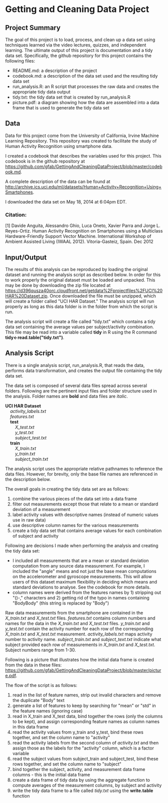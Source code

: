 # Getting and Cleaning Data Project #
## Project Summary ##
The goal of this project is to load, process, and clean up a data set using techniques learned via the video lectures, quizzes, and independent learning.  The ultimate output of this project is documentation and a tidy data set.  Specifically, the github repository for this project contains the following files:<br/>
- README.md: a description of the project<br/>
- codebook.md: a description of the data set used and the resulting tidy data set<br/>
- run_analysis.R: an R script that processes the raw data and creates the appropriate tidy data output<br/>
- tidy.txt: the tidy data set that is created by run_analysis.R
- picture.pdf: a diagram showing how the data are assembled into a data frame that is used to generate the tidy data set<br/>

## Data ##
Data for this project come from the University of California, Irvine Machine Learning Repository.  This repository was created to facilitate the study of Human Activity Recognition using smartphone data.

I created a codebook that describes the variables used for this project.  This codebook is in the github repository at https://github.com/gfab/GettingAndCleaningDataProject/blob/master/codebook.md.

A complete description of the data can be found at http://archive.ics.uci.edu/ml/datasets/Human+Activity+Recognition+Using+Smartphones.

I downloaded the data set on May 18, 2014 at 6:04pm EDT.

### Citation: ###
[1] Davide Anguita, Alessandro Ghio, Luca Oneto, Xavier Parra and Jorge L. Reyes-Ortiz. Human Activity Recognition on Smartphones using a Multiclass Hardware-Friendly Support Vector Machine. International Workshop of Ambient Assisted Living (IWAAL 2012). Vitoria-Gasteiz, Spain. Dec 2012

## Input/Output ##
The results of this analysis can be reproduced by loading the original dataset and running the analysis script as described below.  In order for this to work properly the original dataset must be loaded and unpacked.  This may be done by downloading the zip file located at https://d396qusza40orc.cloudfront.net/getdata%2Fprojectfiles%2FUCI%20HAR%20Dataset.zip.  Once downloaded the file must be unzipped, which will create a folder called "UCI HAR Dataset."  The analysis script will run properly as long as this data folder is in the folder from which the script is run.

The analysis script will create a file called "tidy.txt" which contains a tidy data set containing the average values per subject/activity combination.  This file may be read into a variable called **tidy** in R using the R command **tidy<-read.table("tidy.txt")**.  

## Analysis Script ##
There is a single analysis script, run_analysis.R, that reads the data, performs data transformation, and creates the output file containing the tidy data set.

The data set is composed of several data files spread across several folders.  Following are the pertinent input files and folder structure used in the analysis.  Folder names are  **bold** and data files are  *italic*.

**UCI HAR Dataset**<br/>
&nbsp;&nbsp;&nbsp;&nbsp;*activity_labels.txt*<br/>
&nbsp;&nbsp;&nbsp;&nbsp;*features.txt*<br/>
&nbsp;&nbsp;&nbsp;&nbsp;**test** <br/>
&nbsp;&nbsp;&nbsp;&nbsp;&nbsp;&nbsp;&nbsp;&nbsp;*X_test.txt*<br/>
&nbsp;&nbsp;&nbsp;&nbsp;&nbsp;&nbsp;&nbsp;&nbsp;*y_test.txt*<br/>
&nbsp;&nbsp;&nbsp;&nbsp;&nbsp;&nbsp;&nbsp;&nbsp;*subject_test.txt*<br/>
&nbsp;&nbsp;&nbsp;&nbsp;**train** <br/>
&nbsp;&nbsp;&nbsp;&nbsp;&nbsp;&nbsp;&nbsp;&nbsp;*X_train.txt*<br/>
&nbsp;&nbsp;&nbsp;&nbsp;&nbsp;&nbsp;&nbsp;&nbsp;*y_train.txt*<br/>
&nbsp;&nbsp;&nbsp;&nbsp;&nbsp;&nbsp;&nbsp;&nbsp;*subject_train.txt*<br/>

The analysis script uses the appropriate relative pathnames to reference the data files.  However, for brevity,  only the base file names are referenced in the description below.

The overall goals in creating the tidy data set are as follows:<br/>
1. combine the various pieces of the data set into a data frame<br/>
2. filter out measurements except those that relate to a mean or standard deviation of a measurement<br/>
3. label activity values with descriptive names (instead of numeric values use in raw data)<br/>
4. use descriptive column names for the various measurements<br/>
5. create a tidy data set that contains average values for each combination of subject and activity<br/>

Following are decisions I made when performing the analysis and creating the tidy data set:
- I included all measurements that are a mean or standard deviation computation from any source data measurement.  For example, I included the "angle" means and not just the base mean computations on the accelerometer and gyroscope measurements.  This will allow users of this dataset maximum flexibility in deciding which means and standard deviations to analyse.  See the codebook for more details.<br/>
- column names were derived from the features names by 1) stripping out "()-," characters and 2) getting rid of the typo in names containing "BodyBody" (this string is replaced by "Body")

Raw data measurements from the smartphone are contained in the *X_train.txt* and *X_test.txt* files.  *features.txt* contains column numbers and names for the data in the *X_train.txt* and *X_test.txt* files.  *y_train.txt* and *y_test.txt* contain the activity number for each row of the corresponding *X_train.txt* and *X_test.txt* measurement.  *activity_labels.txt* maps activity number to activity name.  *subject_train.txt* and *subject_text.txt* indicate what subject provided each row of measurements in *X_train.txt* and *X_test.txt*.  Subject numbers range from 1-30.

Following is a picture that illustrates how the initial data frame is created from the data in these files: https://github.com/gfab/GettingAndCleaningDataProject/blob/master/picture.pdf.

The flow of the script is as follows:<br/>
1. read in the list of feature names, strip out invalid characters and remove the duplicate "Body" text<br/>
2. generate a list of features to keep by searching for "mean" or "std" in the feature names (ignoring case)<br/>
3. read in X_train and X_test data, bind together the rows (only the columns to be kept), and assign corresponding feature names as column names in this data frame<br/>
4. read the activity values from y_train and y_test, bind these rows together, and set the column name to "activity"<br/>
5. read the activity labels from the second column of *activity.txt* and then assign those as the labels for the "activity" column, which is a factor variable<br/>
6. read the subject values from subject_train and subject_test, bind these rows together, and set the column name to "subject"<br/>
7. bind together the subject, activity, and measurement data frame columns - this is the initial data frame<br/>
8. create a data frame of tidy data by using the aggregate function to compute averages of the measurement columns, by subject and activity<br/>
9. write the tidy data frame to a file called *tidy.txt* using the **write.table** function<br/>
